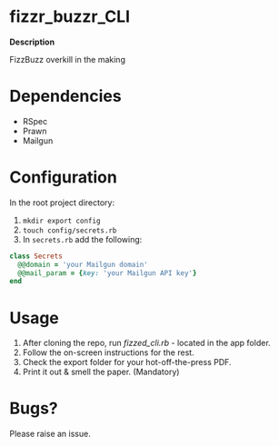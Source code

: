 fizzr_buzzr_CLI
===============

**Description**

FizzBuzz overkill in the making

Dependencies
===============

* RSpec
* Prawn
* Mailgun

Configuration
===============

In the root project directory:

1. `mkdir export config`
2. `touch config/secrets.rb`
3. In `secrets.rb` add the following:

```ruby
class Secrets
  @@domain = 'your Mailgun domain'
  @@mail_param = {key: 'your Mailgun API key'}
end
```

Usage
===============

1. After cloning the repo, run *fizzed_cli.rb* - located in the app folder.
2. Follow the on-screen instructions for the rest.
3. Check the export folder for your hot-off-the-press PDF.
4. Print it out & smell the paper. (Mandatory)

Bugs?
===============

Please raise an issue.
